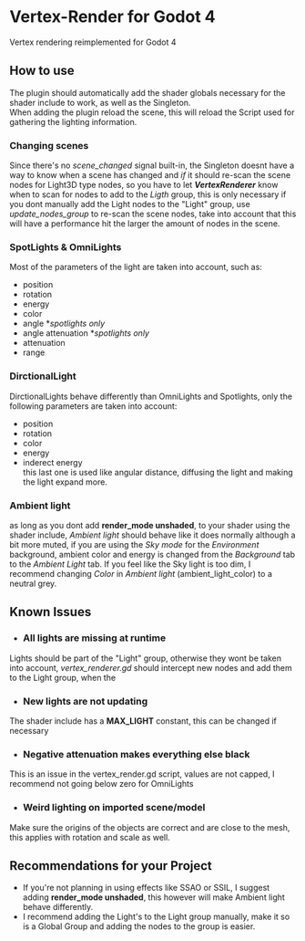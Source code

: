 # Vertex-Render for Godot 4
 Vertex rendering reimplemented for Godot 4

 ## How to use

 The plugin should automatically add the shader globals necessary for the shader include to work, as well as the Singleton.<br>
 When adding the plugin reload the scene, this will reload the Script used for gathering the lighting information.

### Changing scenes

Since there's no *scene_changed* signal built-in, the Singleton doesnt have a way to know when a scene has changed and *if* it should re-scan the scene nodes for Light3D type nodes,
so you have to let ***VertexRenderer*** know when to scan for nodes to add to the *Ligth* group, this is only necessary if you dont manually add the Light nodes to the "Light" group,
use *update_nodes_group* to re-scan the scene nodes, take into account that this will have a performance hit the larger the amount of nodes in the scene.

### SpotLights & OmniLights

Most of the parameters of the light are taken into account, such as:
- position
- rotation
- energy
- color
- angle **spotlights only*
- angle attenuation **spotlights only*
- attenuation
- range
  
### DirctionalLight

DirctionalLights behave differently than OmniLights and Spotlights,
only the following parameters are taken into account:
- position
- rotation
- color
- energy
- inderect energy<br>
this last one is used like angular distance, diffusing the light and making the light expand more.

### Ambient light

as long as you dont add **render_mode unshaded**, to your shader using the shader include, *Ambient light* should behave like it does normally although a bit more muted,
if you are using the *Sky mode* for the *Environment* background, ambient color and energy is changed from the *Background* tab to the *Ambient Light* tab.
If you feel like the Sky light is too dim, I recommend changing *Color* in *Ambient light* (ambient_light_color) to a neutral grey.


 ## Known Issues
 - ### All lights are missing at runtime
 Lights should be part of the "Light" group, otherwise they wont be taken into account, *vertex_renderer.gd* should intercept new nodes and add them to the Light group, when the 
 
 - ### New lights are not updating

 The shader include has a **MAX_LIGHT** constant, this can be changed if necessary
 - ### Negative attenuation makes everything else black

This is an issue in the vertex_render.gd script, values are not capped, I recommend not going below zero for OmniLights
 - ### Weird lighting on imported scene/model

Make sure the origins of the objects are correct and are close to the mesh, this applies with rotation and scale as well.

## Recommendations for your Project

- If you're not planning in using effects like SSAO or SSIL, I suggest adding **render_mode unshaded**, this however will make Ambient light behave differently.
- I recommend adding the Light's to the Light group manually, make it so is a Global Group and adding the nodes to the group is easier.

